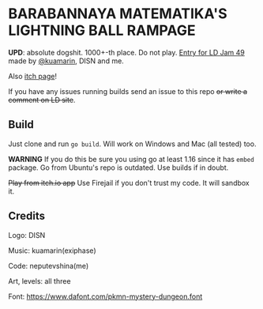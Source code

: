 # BARABANNAYA MATEMATIKA'S LIGHTNING BALL RAMPAGE
**UPD**: absolute dogshit. 1000+-th place. Do not play.
[Entry for LD Jam 49](https://ldjam.com/events/ludum-dare/49/lightning-ball-rampage) made by [@kuamarin](https://github.com/kuamarin), DISN and me.

Also [itch page](https://neputevshina.itch.io/lbr)!

If you have any issues running builds send an issue to this repo ~~or write a comment on LD site~~.
## Build
Just clone and run `go build`. Will work on Windows and Mac (all tested) too. 

**WARNING** If you do this be sure you using go at least 1.16 since it has `embed` package. Go from Ubuntu's repo is outdated. Use builds if in doubt. 

~~Play from itch.io app~~ Use Firejail if you don't trust my code. It will sandbox it.

## Credits
Logo: DISN

Music: kuamarin(exiphase)

Code: neputevshina(me)

Art, levels: all three

Font: https://www.dafont.com/pkmn-mystery-dungeon.font
